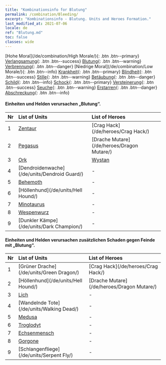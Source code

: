 ```yaml
---
title: "Kombinationsinfo for Blutung"
permalink: /combination/Bleeding/
excerpt: "Kombinationsinfo - Blutung. Units and Heroes Formation."
last_modified_at: 2021-07-06
locale: de
ref: "Blutung.md"
toc: false
classes: wide
---
```


  [Hohe Moral](/de/combination/High Morale/){: .btn .btn--primary} [Verlangsamung](/de/combination/Slow/){: .btn .btn--success} [Blutung](/de/combination/Bleeding/){: .btn .btn--warning} [Verbrennung](/de/combination/Burning/){: .btn .btn--danger} [Niedrige Moral](/de/combination/Low Morale/){: .btn .btn--info} [Krankheit](/de/combination/Disease/){: .btn .btn--primary} [Blindheit](/de/combination/Blind/){: .btn .btn--success} [Stille](/de/combination/Silence/){: .btn .btn--warning} [Betäubung](/de/combination/Stun/){: .btn .btn--danger} [Schild](/de/combination/Shield/){: .btn .btn--info} [Schock](/de/combination/Static/){: .btn .btn--primary} [Versteinerung](/de/combination/Petrify/){: .btn .btn--success} [Seuche](/de/combination/Plague/){: .btn .btn--warning} [Erstarren](/de/combination/Freeze/){: .btn .btn--danger} [Abschreckung](/de/combination/Deterrence/){: .btn .btn--info} 


#### Einheiten und Helden verursachen „Blutung“.

  | Nr |  List of Units  | List of Heroes | 
  |:---|:----------------|:---------------| 
  | 1 | [Zentaur](/de/units/Centaur/) | [Crag Hack](/de/heroes/Crag Hack/) |
  | 2 | [Pegasus](/de/units/Pegasus/) | [Drache Mutare](/de/heroes/Dragon Mutare/) |
  | 3 | [Ork](/de/units/Orc/) | [Wystan](/de/heroes/Wystan/) |
  | 4 | [Dendroidenwache](/de/units/Dendroid Guard/) | - |
  | 5 | [Behemoth](/de/units/Behemoth/) | - |
  | 6 | [Höllenhund](/de/units/Hell Hound/) | - |
  | 7 | [Minotaurus](/de/units/Minotaur/) | - |
  | 8 | [Wespenwurz](/de/units/Waspwort/) | - |
  | 9 | [Dunkler Kämpe](/de/units/Dark Champion/) | - |


#### Einheiten und Helden verursachen zusätzlichen Schaden gegen Feinde mit „Blutung“.

  | Nr |  List of Units  | List of Heroes | 
  |:---|:----------------|:---------------| 
  | 1 | [Grüner Drache](/de/units/Green Dragon/) | [Crag Hack](/de/heroes/Crag Hack/) |
  | 2 | [Höllenhund](/de/units/Hell Hound/) | [Drache Mutare](/de/heroes/Dragon Mutare/) |
  | 3 | [Lich](/de/units/Lich/) | - |
  | 4 | [Wandelnde Tote](/de/units/Walking Dead/) | - |
  | 5 | [Medusa](/de/units/Medusa/) | - |
  | 6 | [Troglodyt](/de/units/Troglodyte/) | - |
  | 7 | [Echsenmensch](/de/units/Lizardman/) | - |
  | 8 | [Gorgone](/de/units/Gorgon/) | - |
  | 9 | [Schlangenfliege](/de/units/Serpent Fly/) | - |
